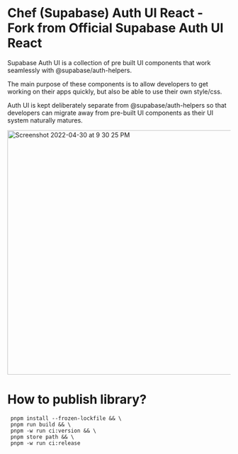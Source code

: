 # Chef (Supabase) Auth UI React - Fork from Official Supabase Auth UI React

Supabase Auth UI is a collection of pre built UI components that work seamlessly with @supabase/auth-helpers.

The main purpose of these components is to allow developers to get working on their apps quickly, but also be able to use their own style/css.

Auth UI is kept deliberately separate from @supabase/auth-helpers so that developers can migrate away from pre-built UI components as their UI system naturally matures.

<img width="552" alt="Screenshot 2022-04-30 at 9 30 25 PM" src="https://user-images.githubusercontent.com/8291514/166107630-edb5190c-1d27-4757-8960-11ef14f87af1.png">

# How to publish library?

```shell
 pnpm install --frozen-lockfile && \
 pnpm run build && \
 pnpm -w run ci:version && \
 pnpm store path && \
 pnpm -w run ci:release
```
